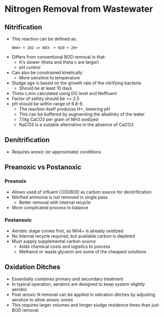 # Nitrogen Removal from Wastewater

## Nitrification
* This reaction can be defined as:
    ```
    NH4+ + 2O2 => NO3- + H2O + 2H+
    ```
* Differs from conventional BOD removal in that:
    * It's slower (theta and theta c are larger)
    * pH control
* Can also be constrained kinetically
    * More sensitive to temperature
* Sludge age is based on the growth rate of the nitrifying bacteria
    * Should be at least 10 days
* Theta c,min calculated using DO level and Neffluent
* Factor of safety should be >= 2.5
* pH should be within range of 6.8-8
    * The reaction itself produces H+, lowering pH
    * This can be buffered by augmenting the alkalinity of the water
    * 7.14g CaCO3 per gram of NH3 oxidized
    * NaCO3 is a suitable alternative in the absence of CaCO3

## Denitrification
* Requires anoxic (or approximate) conditions

## Preanoxic vs Postanoxic
### Preanoix
* Allows used of influent COD/BOD as carbon source for denitrification
* Nitrified ammonia is not removed in single pass
    * Better removal with internal recycle
* More complicated process to balance

### Postanoxic
* Aerobic stage comes first, so NH4+ is already oxidized
* No internal recycle required, but available carbon is depleted
* Must supply supplemental carbon source
    * Adds chemical costs and logistics to process
    * Methanol or waste glyverin are some of the cheapest solutions

## Oxidation Ditches
* Essentially combines primary and secondary treatment
* In typical operation, aerators are designed to keep system slightly aerobic
* Post-anoxic N removal can be applied in odication ditches by adjusting aeration to allow anoxic zones
* This requires larger volumes and longer sludge residence times than just BOD removal